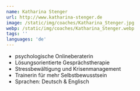 ```yaml
---
name: Katharina Stenger
url: http://www.katharina-stenger.de
image: /static/img/coaches/Katharina_Stenger.jpg
webp: /static/img/coaches/Katharina_Stenger.webp
tags: ''
languages: 'de'
---
```


<ul><li>psychologische Onlineberaterin</li><li>Lösungsorientierte Gesprächstherapie</li><li>Stressbewältigung und Krisenmanagement</li><li>Trainerin für mehr Selbstbewusstsein&nbsp;</li><li>Sprachen: Deutsch &amp; Englisch&nbsp;</li></ul>